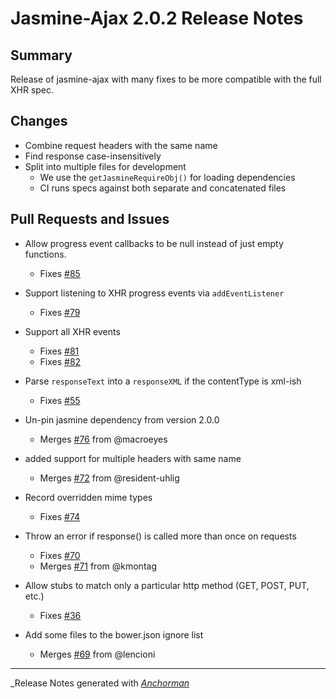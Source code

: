 # Jasmine-Ajax 2.0.2 Release Notes

## Summary

Release of jasmine-ajax with many fixes to be more compatible with the full XHR spec.

## Changes

- Combine request headers with the same name
- Find response case-insensitively
- Split into multiple files for development
  - We use the `getJasmineRequireObj()` for loading dependencies
  - CI runs specs against both separate and concatenated files

## Pull Requests and Issues
- Allow progress event callbacks to be null instead of just empty functions.
    - Fixes [#85](http://github.com/pivotal/jasmine-ajax/issues/85)

- Support listening to XHR progress events via `addEventListener`
    - Fixes [#79](http://github.com/pivotal/jasmine-ajax/issues/79)

- Support all XHR events
    - Fixes [#81](http://github.com/pivotal/jasmine-ajax/issues/81)
    - Fixes [#82](http://github.com/pivotal/jasmine-ajax/issues/82)

- Parse `responseText` into a `responseXML` if the contentType is xml-ish
    - Fixes [#55](http://github.com/pivotal/jasmine-ajax/issues/55)

- Un-pin jasmine dependency from version 2.0.0
    - Merges [#76](http://github.com/pivotal/jasmine-ajax/issues/76) from @macroeyes

- added support for multiple headers with same name
    - Merges [#72](http://github.com/pivotal/jasmine-ajax/issues/72) from @resident-uhlig

- Record overridden mime types
    - Fixes [#74](http://github.com/pivotal/jasmine-ajax/issues/74)

- Throw an error if response() is called more than once on requests
    - Fixes [#70](http://github.com/pivotal/jasmine-ajax/issues/70)
    - Merges [#71](http://github.com/pivotal/jasmine-ajax/issues/71) from @kmontag

- Allow stubs to match only a particular http method (GET, POST, PUT, etc.)
    - Fixes [#36](http://github.com/pivotal/jasmine-ajax/issues/36)

- Add some files to the bower.json ignore list
    - Merges [#69](http://github.com/pivotal/jasmine-ajax/issues/69 ) from @lencioni

------

_Release Notes generated with _[Anchorman](http://github.com/infews/anchorman)_
